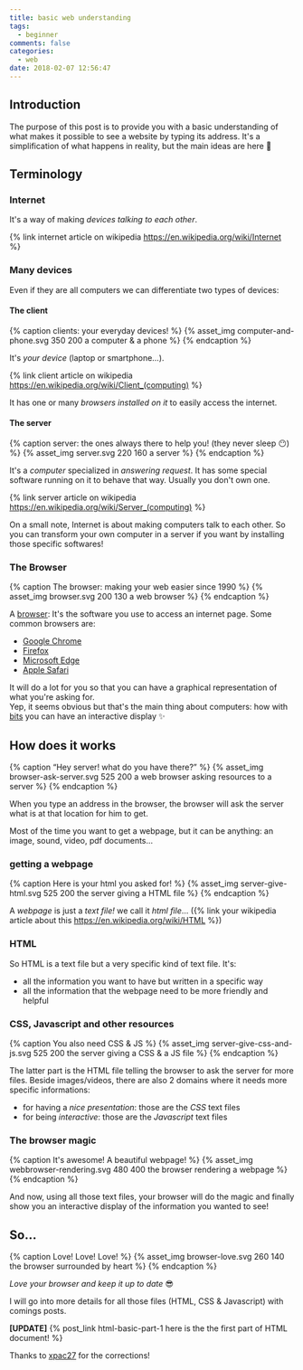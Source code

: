 ```yaml
---
title: basic web understanding
tags:
  - beginner
comments: false
categories:
  - web
date: 2018-02-07 12:56:47
---
```



## Introduction

The purpose of this post is to provide you with a basic understanding of what makes it possible to see a website by typing its address.
It's a simplification of what happens in reality, but the main ideas are here 🙂

<!-- more -->

## Terminology 

### Internet 

It's a way of making *devices talking to each other*. 

{% link internet article on wikipedia https://en.wikipedia.org/wiki/Internet %}

### Many devices

Even if they are all computers we can differentiate two types of devices:

#### The client

{% caption clients: your everyday devices! %}
{% asset_img computer-and-phone.svg 350 200 a computer & a phone %} 
{% endcaption %}

It's *your device* (laptop or smartphone…). 

{% link client article on wikipedia https://en.wikipedia.org/wiki/Client_(computing) %}

It has one or many *browsers installed on it* to easily access the internet.

#### The server

{% caption server: the ones always there to help you! (they never sleep 😶) %}
{% asset_img server.svg 220 160 a server %} 
{% endcaption %}

It's a *computer* specialized in *answering request*. 
It has some special software running on it to behave that way.
Usually you don't own one.

{% link server article on wikipedia https://en.wikipedia.org/wiki/Server_(computing) %}

On a small note, Internet is about making computers talk to each other. 
So you can transform your own computer in a server if you want by installing those specific softwares!

### The Browser

{% caption The browser: making your web easier since 1990 %}
{% asset_img browser.svg 200 130 a web browser %} 
{% endcaption %}

A [browser](https://en.wikipedia.org/wiki/Web_browser): It's the software you use to access an internet page.
Some common browsers are:
- [Google Chrome](https://www.google.com/chrome/browser/desktop/index.html)
- [Firefox](https://www.mozilla.org/en-US/firefox/new/)
- [Microsoft Edge](https://www.microsoft.com/en-us/windows/microsoft-edge)
- [Apple Safari](https://support.apple.com/downloads/safari)

It will do a lot for you so that you can have a graphical representation of what you're asking for.  
Yep, it seems obvious but that's the main thing about computers: how with [bits](https://en.wikipedia.org/wiki/Bit) you can have an interactive display ✨ 

## How does it works

{% caption “Hey server! what do you have there?” %}
{% asset_img browser-ask-server.svg 525 200 a web browser asking resources to a server %} 
{% endcaption %}

When you type an address in the browser, the browser will ask the server what is at that location for him to get.

Most of the time you want to get a webpage, but it can be anything: an image, sound, video, pdf documents…

### getting a webpage

{% caption Here is your html you asked for! %}
{% asset_img server-give-html.svg 525 200 the server giving a HTML file %} 
{% endcaption %}

A *webpage* is just a *text file!* we call it *html file*… ({% link your wikipedia article about this https://en.wikipedia.org/wiki/HTML %})

### HTML

So HTML is a text file but a very specific kind of text file.
It's: 

- all the information you want to have but written in a specific way 
- all the information that the webpage need to be more friendly and helpful

### CSS, Javascript and other resources 

{% caption You also need CSS & JS %}
{% asset_img server-give-css-and-js.svg 525 200 the server giving a CSS & a JS file %} 
{% endcaption %}

The latter part is the HTML file telling the browser to ask the server for more files. 
Beside images/videos, there are also 2 domains where it needs more specific informations: 

- for having a *nice presentation*: those are the *CSS* text files
- for being *interactive*: those are the *Javascript* text files

### The browser magic

{% caption It's awesome! A beautiful webpage!  %}
{% asset_img webbrowser-rendering.svg 480 400 the browser rendering a webpage %} 
{% endcaption %}

And now, using all those text files, your browser will do the magic and finally show you an interactive display of the information you wanted to see!

## So…

{% caption Love! Love! Love! %}
{% asset_img browser-love.svg 260 140 the browser surrounded by heart %} 
{% endcaption %}

*Love your browser and keep it up to date* 😎

I will go into more details for all those files (HTML, CSS & Javascript) with comings posts.  

**[UPDATE]** {% post_link html-basic-part-1 here is the the first part of HTML document! %} 

Thanks to [xpac27](https://github.com/xpac27) for the corrections!

